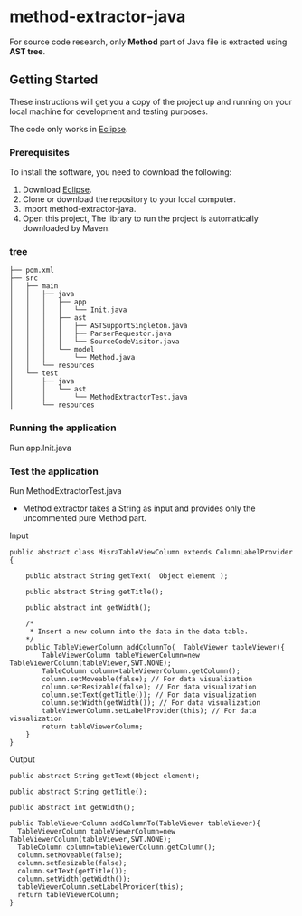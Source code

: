 # method-extractor-java
For source code research, only **Method** part of Java file is extracted using **AST tree**.

## Getting Started

These instructions will get you a copy of the project up and running on your local machine for development and testing purposes.

The code only works in [Eclipse](https://www.eclipse.org/downloads/).

### Prerequisites

To install the software, you need to download the following:
1. Download [Eclipse](https://www.eclipse.org/downloads/).
2. Clone or download the repository to your local computer.
3. Import method-extractor-java.
4. Open this project, The library to run the project is automatically downloaded by Maven.

### tree
```
├── pom.xml
├── src
│   ├── main
│   │   ├── java
│   │   │   ├── app
│   │   │   │   └── Init.java
│   │   │   ├── ast
│   │   │   │   ├── ASTSupportSingleton.java
│   │   │   │   ├── ParserRequestor.java
│   │   │   │   └── SourceCodeVisitor.java
│   │   │   └── model
│   │   │       └── Method.java
│   │   └── resources
│   └── test
│       ├── java
│       │   └── ast
│       │       └── MethodExtractorTest.java
│       └── resources
```

### Running the application

Run app.Init.java

### Test the application

Run MethodExtractorTest.java
* Method extractor takes a String as input and provides only the uncommented pure Method part.

Input
```
public abstract class MisraTableViewColumn extends ColumnLabelProvider {
    
    public abstract String getText(  Object element );
    
    public abstract String getTitle();
    
    public abstract int getWidth();
    
    /*
     * Insert a new column into the data in the data table.
    */
    public TableViewerColumn addColumnTo(  TableViewer tableViewer){
        TableViewerColumn tableViewerColumn=new TableViewerColumn(tableViewer,SWT.NONE); 
        TableColumn column=tableViewerColumn.getColumn(); 
        column.setMoveable(false); // For data visualization
        column.setResizable(false); // For data visualization
        column.setText(getTitle()); // For data visualization
        column.setWidth(getWidth()); // For data visualization
        tableViewerColumn.setLabelProvider(this); // For data visualization
        return tableViewerColumn; 
    }
}
```

Output
```
public abstract String getText(Object element);

public abstract String getTitle();

public abstract int getWidth();

public TableViewerColumn addColumnTo(TableViewer tableViewer){
  TableViewerColumn tableViewerColumn=new TableViewerColumn(tableViewer,SWT.NONE);
  TableColumn column=tableViewerColumn.getColumn();
  column.setMoveable(false);
  column.setResizable(false);
  column.setText(getTitle());
  column.setWidth(getWidth());
  tableViewerColumn.setLabelProvider(this);
  return tableViewerColumn;
}
```
